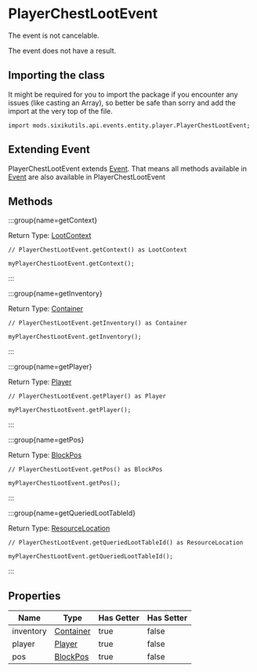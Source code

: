 # PlayerChestLootEvent

The event is not cancelable.

The event does not have a result.

## Importing the class

It might be required for you to import the package if you encounter any issues (like casting an Array), so better be safe than sorry and add the import at the very top of the file.
```zenscript
import mods.sixikutils.api.events.entity.player.PlayerChestLootEvent;
```


## Extending Event

PlayerChestLootEvent extends [Event](/forge/api/event/Event). That means all methods available in [Event](/forge/api/event/Event) are also available in PlayerChestLootEvent

## Methods

:::group{name=getContext}

Return Type: [LootContext](/vanilla/api/loot/LootContext)

```zenscript
// PlayerChestLootEvent.getContext() as LootContext

myPlayerChestLootEvent.getContext();
```

:::

:::group{name=getInventory}

Return Type: [Container](/mods/sixikutils/utils/world/Container)

```zenscript
// PlayerChestLootEvent.getInventory() as Container

myPlayerChestLootEvent.getInventory();
```

:::

:::group{name=getPlayer}

Return Type: [Player](/mods/sixikutils/utils/entity/type/player/Player)

```zenscript
// PlayerChestLootEvent.getPlayer() as Player

myPlayerChestLootEvent.getPlayer();
```

:::

:::group{name=getPos}

Return Type: [BlockPos](/vanilla/api/util/math/BlockPos)

```zenscript
// PlayerChestLootEvent.getPos() as BlockPos

myPlayerChestLootEvent.getPos();
```

:::

:::group{name=getQueriedLootTableId}

Return Type: [ResourceLocation](/vanilla/api/resource/ResourceLocation)

```zenscript
// PlayerChestLootEvent.getQueriedLootTableId() as ResourceLocation

myPlayerChestLootEvent.getQueriedLootTableId();
```

:::


## Properties

|   Name    |                            Type                            | Has Getter | Has Setter |
|-----------|------------------------------------------------------------|------------|------------|
| inventory | [Container](/mods/sixikutils/utils/world/Container)        | true       | false      |
| player    | [Player](/mods/sixikutils/utils/entity/type/player/Player) | true       | false      |
| pos       | [BlockPos](/vanilla/api/util/math/BlockPos)                | true       | false      |

